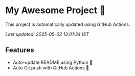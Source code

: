 # My Awesome Project 🚀

This project is automatically updated using GitHub Actions.

_Last updated: 2025-05-02 13:01:34 IST_

## Features
- Auto-update README using Python 🐍
- Auto Git push with GitHub Actions 🤖
